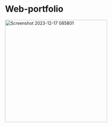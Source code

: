 # Web-portfolio

<img width="335" alt="Screenshot 2023-12-17 085801" src="https://github.com/MehediHasanBUCSE/Web-portfolio/assets/149858453/ae362a6b-c26e-48f8-a057-4efc7114edbb">
